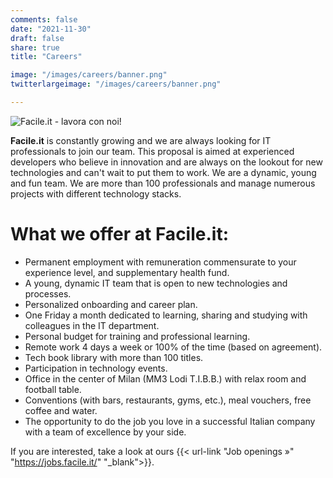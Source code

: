 ```yaml
---
comments: false
date: "2021-11-30"
draft: false
share: true
title: "Careers"

image: "/images/careers/banner.png"
twitterlargeimage: "/images/careers/banner.png"

---
```


![Facile.it - lavora con noi!](/images/careers/banner.png)

**Facile.it** is constantly growing and we are always looking for IT professionals to join our team.
This proposal is aimed at experienced developers who believe in innovation and are always on the lookout for new technologies and can't wait to put them to work. We are a dynamic, young and fun team.
We are more than 100 professionals and manage numerous projects with different technology stacks.

# What we offer at Facile.it:

* Permanent employment with remuneration commensurate to your experience level, and supplementary health fund.
* A young, dynamic IT team that is open to new technologies and processes.
* Personalized onboarding and career plan.
* One Friday a month dedicated to learning, sharing and studying with colleagues in the IT department.
* Personal budget for training and professional learning.
* Remote work 4 days a week or 100% of the time (based on agreement).
* Tech book library with more than 100 titles.
* Participation in technology events.
* Office in the center of Milan (MM3 Lodi T.I.B.B.) with relax room and football table.
* Conventions (with bars, restaurants, gyms, etc.), meal vouchers, free coffee and water.
* The opportunity to do the job you love in a successful Italian company with a team of excellence by your side.

If you are interested, take a look at ours {{< url-link "Job openings »" "https://jobs.facile.it/" "_blank">}}.
